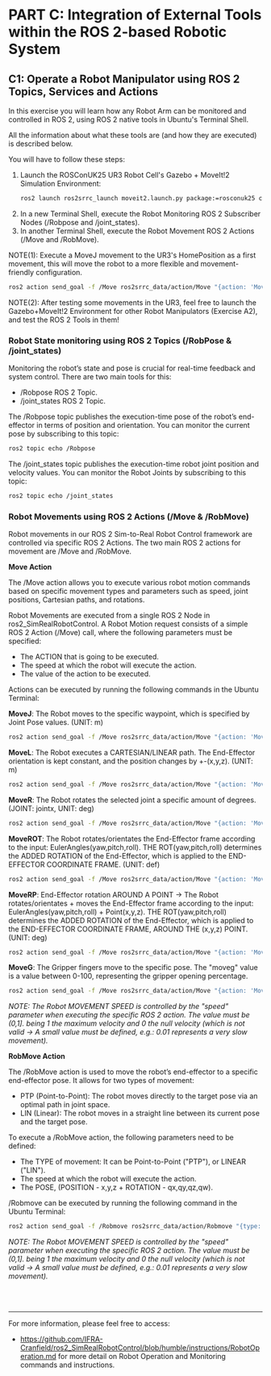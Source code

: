 # PART C: Integration of External Tools within the ROS 2-based Robotic System

## C1: Operate a Robot Manipulator using ROS 2 Topics, Services and Actions

In this exercise you will learn how any Robot Arm can be monitored and controlled in ROS 2, using ROS 2 native tools in Ubuntu's Terminal Shell.

All the information about what these tools are (and how they are executed) is described below.

You will have to follow these steps:

1. Launch the ROSConUK25 UR3 Robot Cell's Gazebo + MoveIt!2 Simulation Environment:
    ```sh
    ros2 launch ros2srrc_launch moveit2.launch.py package:=rosconuk25 config:=ur3_2  # UR3 + Robotiq HandE Gripper.
    ```
2. In a new Terminal Shell, execute the Robot Monitoring ROS 2 Subscriber Nodes (/Robpose and /joint_states).
3. In another Terminal Shell, execute the Robot Movement ROS 2 Actions (/Move and /RobMove).

NOTE(1): Execute a MoveJ movement to the UR3's HomePosition as a first movement, this will move the robot to a more flexible and movement-friendly configuration.
```sh
ros2 action send_goal -f /Move ros2srrc_data/action/Move "{action: 'MoveJ', movej: {joint1: 90.00, joint2: -90.00, joint3: 90.00, joint4: -90.00, joint5: -90.00, joint6: 0.00}, speed: 1.0}"
```

NOTE(2): After testing some movements in the UR3, feel free to launch the Gazebo+MoveIt!2 Environment for other Robot Manipulators (Exercise A2), and test the ROS 2 Tools in them!

### Robot State monitoring using ROS 2 Topics (/RobPose & /joint_states)

Monitoring the robot’s state and pose is crucial for real-time feedback and system control. There are two main tools for this:

- /Robpose ROS 2 Topic.
- /joint_states ROS 2 Topic.

The /Robpose topic publishes the execution-time pose of the robot’s end-effector in terms of position and orientation. You can monitor the current pose by subscribing to this topic:
```sh
ros2 topic echo /Robpose
```

The /joint_states topic publishes the execution-time robot joint position and velocity values. You can monitor the Robot Joints by subscribing to this topic:
```sh
ros2 topic echo /joint_states
```

### Robot Movements using ROS 2 Actions (/Move & /RobMove)

Robot movements in our ROS 2 Sim-to-Real Robot Control framework are controlled via specific ROS 2 Actions. The two main ROS 2 actions for movement are /Move and /RobMove.

__Move Action__

The /Move action allows you to execute various robot motion commands based on specific movement types and parameters such as speed, joint positions, Cartesian paths, and rotations.

Robot Movements are executed from a single ROS 2 Node in ros2_SimRealRobotControl. A Robot Motion request consists of a simple ROS 2 Action (/Move) call, where the following parameters must be specified:

- The ACTION that is going to be executed.
- The speed at which the robot will execute the action.
- The value of the action to be executed.

Actions can be executed by running the following commands in the Ubuntu Terminal:

__MoveJ__: The Robot moves to the specific waypoint, which is specified by Joint Pose values. (UNIT: m)
```sh
ros2 action send_goal -f /Move ros2srrc_data/action/Move "{action: 'MoveJ', movej: {joint1: 0.00, joint2: 0.00, joint3: 0.00, joint4: 0.00, joint5: 0.00, joint6: 0.00}, speed: 1.0}"
```

__MoveL__: The Robot executes a CARTESIAN/LINEAR path. The End-Effector orientation is kept constant, and the position changes by +-(x,y,z). (UNIT: m)
```sh
ros2 action send_goal -f /Move ros2srrc_data/action/Move "{action: 'MoveL', movel: {x: 0.00, y: 0.00, z: 0.00}, speed: 1.0}"
```

__MoveR__: The Robot rotates the selected joint a specific amount of degrees. (JOINT: jointx, UNIT: deg)
```sh
ros2 action send_goal -f /Move ros2srrc_data/action/Move "{action: 'MoveR', mover: {joint: '--', value: 0.00}, speed: 1.0}"
```

__MoveROT__: The Robot rotates/orientates the End-Effector frame according to the input: EulerAngles(yaw,pitch,roll). THE ROT(yaw,pitch,roll) determines the ADDED ROTATION of the End-Effector, which is applied to the END-EFFECTOR COORDINATE FRAME. (UNIT: def)
```sh
ros2 action send_goal -f /Move ros2srrc_data/action/Move "{action: 'MoveROT', moverot: {yaw: 0.00, pitch: 0.00, roll: 0.00}, speed: 1.0}"
```

__MoveRP__: End-Effector rotation AROUND A POINT -> The Robot rotates/orientates + moves the End-Effector frame according to the input: EulerAngles(yaw,pitch,roll) + Point(x,y,z). THE ROT(yaw,pitch,roll) determines the ADDED ROTATION of the End-Effector, which is applied to the END-EFFECTOR COORDINATE FRAME, AROUND THE (x,y,z) POINT. (UNIT: deg)
```sh
ros2 action send_goal -f /Move ros2srrc_data/action/Move "{action: 'MoveRP', moverp: {x: 0.00, y: 0.00, z: 0.00, yaw: 0.00, pitch: 0.00, roll: 0.00}, speed: 1.0}"
```

__MoveG__: The Gripper fingers move to the specific pose. The "moveg" value is a value between 0-100, representing the gripper opening percentage.
```sh
ros2 action send_goal -f /Move ros2srrc_data/action/Move "{action: 'MoveG', moveg: 0.0, speed: 1.0}"
```

_NOTE: The Robot MOVEMENT SPEED is controlled by the "speed" parameter when executing the specific ROS 2 action. The value must be (0,1]. being 1 the maximum velocity and 0 the null velocity (which is not valid -> A small value must be defined, e.g.: 0.01 represents a very slow movement)._

__RobMove Action__

The /RobMove action is used to move the robot’s end-effector to a specific end-effector pose. It allows for two types of movement:

- PTP (Point-to-Point): The robot moves directly to the target pose via an optimal path in joint space.
- LIN (Linear): The robot moves in a straight line between its current pose and the target pose.

To execute a /RobMove action, the following parameters need to be defined:

- The TYPE of movement: It can be Point-to-Point ("PTP"), or LINEAR ("LIN").
- The speed at which the robot will execute the action.
- The POSE, (POSITION - x,y,z + ROTATION - qx,qy,qz,qw).

/Robmove can be executed by running the following command in the Ubuntu Terminal:
```sh
ros2 action send_goal -f /Robmove ros2srrc_data/action/Robmove "{type: '---', speed: 1.0, x: 0.0, y: 0.0, z: 0.0, qx: 0.0, qy: 0.0, qz: 0.0, qw: 0.0}"
```

_NOTE: The Robot MOVEMENT SPEED is controlled by the "speed" parameter when executing the specific ROS 2 action. The value must be (0,1]. being 1 the maximum velocity and 0 the null velocity (which is not valid -> A small value must be defined, e.g.: 0.01 represents a very slow movement)._

</br>
</br>

---

For more information, please feel free to access:
- https://github.com/IFRA-Cranfield/ros2_SimRealRobotControl/blob/humble/instructions/RobotOperation.md for more detail on Robot Operation and Monitoring commands and instructions.